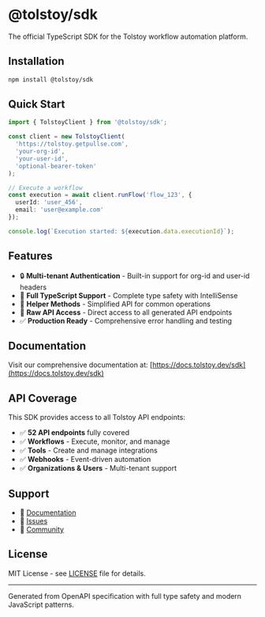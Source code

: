 # @tolstoy/sdk

The official TypeScript SDK for the Tolstoy workflow automation platform.

## Installation

```bash
npm install @tolstoy/sdk
```

## Quick Start

```typescript
import { TolstoyClient } from '@tolstoy/sdk';

const client = new TolstoyClient(
  'https://tolstoy.getpullse.com',
  'your-org-id',
  'your-user-id',
  'optional-bearer-token'
);

// Execute a workflow
const execution = await client.runFlow('flow_123', {
  userId: 'user_456',
  email: 'user@example.com'
});

console.log(`Execution started: ${execution.data.executionId}`);
```

## Features

- 🔒 **Multi-tenant Authentication** - Built-in support for org-id and user-id headers
- 📝 **Full TypeScript Support** - Complete type safety with IntelliSense
- 🎯 **Helper Methods** - Simplified API for common operations
- 🔧 **Raw API Access** - Direct access to all generated API endpoints
- ✅ **Production Ready** - Comprehensive error handling and testing

## Documentation

Visit our comprehensive documentation at: [https://docs.tolstoy.dev/sdk](https://docs.tolstoy.dev/sdk)

## API Coverage

This SDK provides access to all Tolstoy API endpoints:
- ✅ **52 API endpoints** fully covered
- ✅ **Workflows** - Execute, monitor, and manage
- ✅ **Tools** - Create and manage integrations  
- ✅ **Webhooks** - Event-driven automation
- ✅ **Organizations & Users** - Multi-tenant support

## Support

- 📖 [Documentation](https://docs.tolstoy.dev)
- 🐛 [Issues](https://github.com/tolstoy-dev/sdk-typescript/issues)
- 💬 [Community](https://tolstoy.dev/community)

## License

MIT License - see [LICENSE](LICENSE) file for details.

---

Generated from OpenAPI specification with full type safety and modern JavaScript patterns.